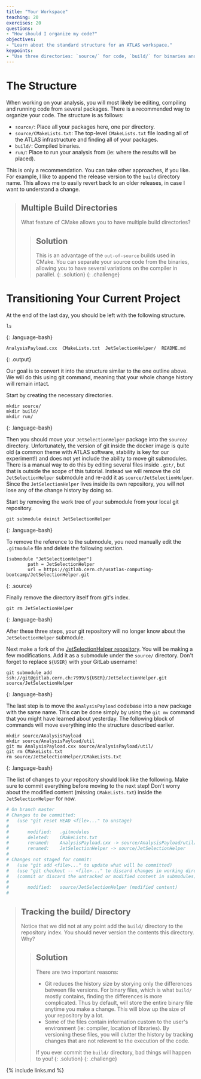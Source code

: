 ```yaml
---
title: "Your Workspace"
teaching: 20
exercises: 20
questions:
- "How should I organize my code?"
objectives:
- "Learn about the standard structure for an ATLAS workspace."
keypoints:
- "Use three directories: `source/` for code, `build/` for binaries and `run/` for output."
---
```


# The Structure

When working on your analysis, you will most likely be editing, compiling and running code from several packages. There is a recommended way to organize your code. The structure is as follows:

- `source/`: Place all your packages here, one per directory.
- `source/CMakeLists.txt`: The top-level `CMakeLists.txt` file loading all of the ATLAS infrastructure and finding all of your packages.
- `build/`: Compiled binaries.
- `run/`: Place to run your analysis from (ie: where the results will be placed).

This is only a recommendation. You can take other approaches, if you like. For example, I like to append the release version to the `build` directory name. This allows me to easily revert back to an older releases, in case I want to understand a change.

> ## Multiple Build Directories
>
> What feature of CMake allows you to have multiple build directories?
>
> > ## Solution
> >
> > This is an advantage of the `out-of-source` builds used in CMake. You can separate your source code from the binaries, allowing you to have several variations on the compiler in parallel.
> {: .solution}
{: .challenge}

# Transitioning Your Current Project
At the end of the last day, you should be left with the following structure.

~~~shell
ls
~~~
{: .language-bash}

~~~
AnalysisPayload.cxx  CMakeLists.txt  JetSelectionHelper/  README.md		     
~~~
{: .output}

Our goal is to convert it into the structure similar to the one outline above. We will do this using git command, meaning that your whole change history will remain intact.

Start by creating the necessary directories.

~~~shell
mkdir source/
mkdir build/
mkdir run/
~~~
{: .language-bash}

Then you should move your `JetSelectionHelper` package into the `source/` directory. Unfortunately, the version of git inside the docker image is quite old (a common theme with ATLAS software, stability is key for our experiment!) and does not yet include the ability to move git submodules. There is a manual way to do this by editing several files inside `.git/`, but that is outside the scope of this tutorial. Instead we will remove the old `JetSelectionHelper` submodule and re-add it as `source/JetSelectionHelper`. Since the `JetSelectionHelper` lives inside its own repository, you will not lose any of the change history by doing so.

Start by removing the work tree of your submodule from your local git repository.
~~~shell
git submodule deinit JetSelectionHelper
~~~
{: .language-bash}

To remove the reference to the submodule, you need manually edit the `.gitmodule` file and delete the following section.
~~~
[submodule "JetSelectionHelper"]
        path = JetSelectionHelper
        url = https://gitlab.cern.ch/usatlas-computing-bootcamp/JetSelectionHelper.git
~~~
{: .source}

Finally remove the directory itself from git's index.

~~~shell
git rm JetSelectionHelper
~~~
{: .language-bash}

After these three steps, your git repository will no longer know about the `JetSelectionHelper` submodule.

Next make a fork of the [JetSelectionHelper repository](https://gitlab.cern.ch/usatlas-computing-bootcamp-2020/JetSelectionHelper). You will be making a few modifications. Add it as a submodule under the `source/` directory. Don't forget to replace `${USER}` with your GitLab username!
~~~shell
git submodule add ssh://git@gitlab.cern.ch:7999/${USER}/JetSelectionHelper.git source/JetSelectionHelper
~~~
{: .language-bash}


The last step is to move the `AnalysisPayload` codebase into a new package with the same name. This can be done simply by using the `git mv` command that you might have learned about yesterday. The following block of commands will move everything into the structure described earlier.

~~~shell
mkdir source/AnalysisPayload
mkdir source/AnalysisPayload/util
git mv AnalysisPayload.cxx source/AnalysisPayload/util/
git rm CMakeLists.txt
rm source/JetSelectionHelper/CMakeLists.txt
~~~
{: .language-bash}

The list of changes to your repository should look like the following. Make sure to commit everything before moving to the next step! Don't worry about the modified content (missing `CMakeLists.txt`) inside the `JetSelectionHelper` for now.

```bash
# On branch master
# Changes to be committed:
#   (use "git reset HEAD <file>..." to unstage)
#
#       modified:   .gitmodules
#       deleted:    CMakeLists.txt
#       renamed:    AnalysisPayload.cxx -> source/AnalysisPayload/util/AnalysisPayload.cxx
#       renamed:    JetSelectionHelper -> source/JetSelectionHelper
#
# Changes not staged for commit:
#   (use "git add <file>..." to update what will be committed)
#   (use "git checkout -- <file>..." to discard changes in working directory)
#   (commit or discard the untracked or modified content in submodules)
#
#       modified:   source/JetSelectionHelper (modified content)
#
```

> ## Tracking the build/ Directory
>
> Notice that we did not at any point add the `build/` directory to the repository index. You should never version the contents this directory. Why?
>
> > ## Solution
> >
> > There are two important reasons:
> > - Git reduces the history size by storying only the differences between file versions. For binary files, which is what `build/` mostly contains, finding the differences is more complicated. Thus by default, will store the entire binary file anytime you make a change. This will blow up the size of your repository by a lot.
> > - Some of the files contain information custom to the user's environment (ie: compiler, location of libraries). By versioning these files, you will clutter the history by tracking changes that are not relevent to the execution of the code.
> >
> > If you ever commit the `build/` directory, bad things will happen to you!
> {: .solution}
{: .challenge}




{% include links.md %}

